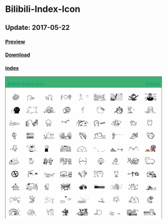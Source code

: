 # Bilibili-Index-Icon

## Update: 2017-05-22

### [Preview](https://maijz128.github.io/bilibili-index-icon/)

### [Download](https://github.com/maijz128/bilibili-index-icon/archive/icon.zip)

### [index](https://www.bilibili.com/index/index-icon.json)

![image](https://github.com/maijz128/bilibili-index-icon/raw/master/GIF.gif)
